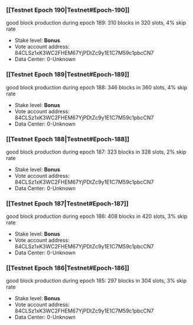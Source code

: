 ### [[Testnet Epoch 190|Testnet#Epoch-190]]
good block production during epoch 189: 310 blocks in 320 slots, 4% skip rate
* Stake level: **Bonus** 
* Vote account address: 84CLSz1xK3WC2FHEM67YjPDtZc9y1E1C7M59c1pbcCN7
* Data Center: 0-Unknown
### [[Testnet Epoch 189|Testnet#Epoch-189]]
good block production during epoch 188: 346 blocks in 360 slots, 4% skip rate
* Stake level: **Bonus** 
* Vote account address: 84CLSz1xK3WC2FHEM67YjPDtZc9y1E1C7M59c1pbcCN7
* Data Center: 0-Unknown
### [[Testnet Epoch 188|Testnet#Epoch-188]]
good block production during epoch 187: 323 blocks in 328 slots, 2% skip rate
* Stake level: **Bonus** 
* Vote account address: 84CLSz1xK3WC2FHEM67YjPDtZc9y1E1C7M59c1pbcCN7
* Data Center: 0-Unknown
### [[Testnet Epoch 187|Testnet#Epoch-187]]
good block production during epoch 186: 408 blocks in 420 slots, 3% skip rate
* Stake level: **Bonus** 
* Vote account address: 84CLSz1xK3WC2FHEM67YjPDtZc9y1E1C7M59c1pbcCN7
* Data Center: 0-Unknown
### [[Testnet Epoch 186|Testnet#Epoch-186]]
good block production during epoch 185: 297 blocks in 304 slots, 3% skip rate
* Stake level: **Bonus** 
* Vote account address: 84CLSz1xK3WC2FHEM67YjPDtZc9y1E1C7M59c1pbcCN7
* Data Center: 0-Unknown